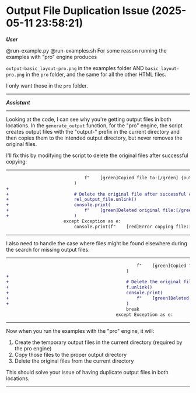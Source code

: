<!-- Generated by SpecStory -->

# Output File Duplication Issue (2025-05-11 23:58:21)

_**User**_

@run-example.py @run-examples.sh 
For some reason running the examples with "pro" engine produces

`output-basic_layout-pro.png` in the examples folder AND `basic_layout-pro.png` in the `pro` folder, and the same for all the other HTML files. 

I only want those in the `pro` folder. 

 

---

_**Assistant**_



---

Looking at the code, I can see why you're getting output files in both locations. In the `generate_output` function, for the "pro" engine, the script creates output files with the "output-" prefix in the current directory and then copies them to the intended output directory, but never removes the original files.

I'll fix this by modifying the script to delete the original files after successful copying:

---

```diff
                              f"    [green]Copied file to:[/green] {output_file}"
                          )
+                         
+                         # Delete the original file after successful copy
+                         rel_output_file.unlink()
+                         console.print(
+                             f"    [green]Deleted original file:[/green] {rel_output_file.absolute()}"
+                         )
                      except Exception as e:
                          console.print(f"    [red]Error copying file:[/red] {e}")
```

---

I also need to handle the case where files might be found elsewhere during the search for missing output files:

---

```diff
                                                  f"    [green]Copied file to:[/green] {output_file}"
                                              )
+                                             
+                                             # Delete the original file after successful copy
+                                             f.unlink()
+                                             console.print(
+                                                 f"    [green]Deleted original file:[/green] {f.absolute()}"
+                                             )
                                              break
                                          except Exception as e:
```

---

Now when you run the examples with the "pro" engine, it will:
1. Create the temporary output files in the current directory (required by the pro engine)
2. Copy those files to the proper output directory 
3. Delete the original files from the current directory

This should solve your issue of having duplicate output files in both locations.

---

